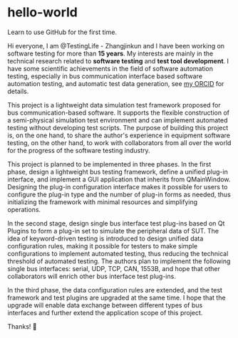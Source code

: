 # hello-world
Learn to use GitHub for the first time.

Hi everyone, I am @TestingLife - Zhangjinkun and I have been working on software testing for more than **15 years**. My interests are mainly in the technical research related to **software testing** and **test tool development**. I have some scientific achievements in the field of software automation testing, especially in bus communication interface based software automation testing, and automatic test data generation, see [my ORCID](https://orcid.org/0000-0003-4506-3235) for details.

This project is a lightweight data simulation test framework proposed for bus communication-based software. It supports the flexible construction of a semi-physical simulation test environment and can implement automated testing without developing test scripts. The purpose of building this project is, on the one hand, to share the author's experience in equipment software testing, on the other hand, to work with collaborators from all over the world for the progress of the software testing industry.

This project is planned to be implemented in three phases.
In the first phase, design a lightweight bus testing framework, define a unified plug-in interface, and implement a GUI application that inherits from QMainWindow. Designing the plug-in configuration interface makes it possible for users to configure the plug-in type and the number of plug-in forms as needed, thus initializing the framework with minimal resources and simplifying operations.

In the second stage, design single bus interface test plug-ins based on Qt Plugins to form a plug-in set to simulate the peripheral data of SUT. The idea of keyword-driven testing is introduced to design unified data configuration rules, making it possible for testers to make simple configurations to implement automated testing, thus reducing the technical threshold of automated testing. The authors plan to implement the following single bus interfaces: serial, UDP, TCP, CAN, 1553B, and hope that other collaborators will enrich other bus interface test plug-ins.

In the third phase, the data configuration rules are extended, and the test framework and test plugins are upgraded at the same time. I hope that the upgrade will enable data exchange between different types of bus interfaces and further extend the application scope of this project.


Thanks! :sparkling_heart:
